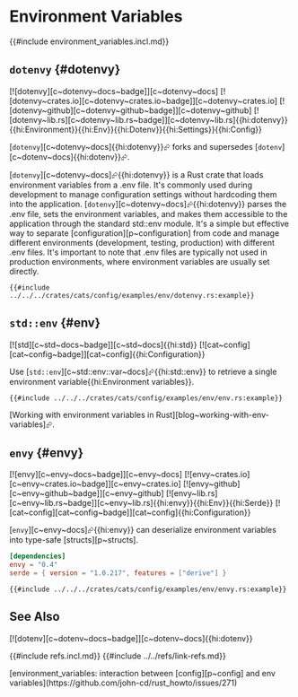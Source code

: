 # Environment Variables

{{#include environment_variables.incl.md}}

## `dotenvy` {#dotenvy}

[![dotenvy][c~dotenvy~docs~badge]][c~dotenvy~docs] [![dotenvy~crates.io][c~dotenvy~crates.io~badge]][c~dotenvy~crates.io] [![dotenvy~github][c~dotenvy~github~badge]][c~dotenvy~github] [![dotenvy~lib.rs][c~dotenvy~lib.rs~badge]][c~dotenvy~lib.rs]{{hi:dotenvy}}{{hi:Environment}}{{hi:Env}}{{hi:Dotenv}}{{hi:Settings}}{{hi:Config}}

[`dotenvy`][c~dotenvy~docs]{{hi:dotenvy}}⮳ forks and supersedes [`dotenv`][c~dotenv~docs]{{hi:dotenv}}⮳.

[`dotenvy`][c~dotenvy~docs]⮳{{hi:dotenvy}} is a Rust crate that loads environment variables from a .env file. It's commonly used during development to manage configuration settings without hardcoding them into the application. [`dotenvy`][c~dotenvy~docs]⮳{{hi:dotenvy}} parses the .env file, sets the environment variables, and makes them accessible to the application through the standard std::env module. It's a simple but effective way to separate [configuration][p~configuration] from code and manage different environments (development, testing, production) with different .env files. It's important to note that .env files are typically not used in production environments, where environment variables are usually set directly.

```rust,editable,noplayground
{{#include ../../../crates/cats/config/examples/env/dotenvy.rs:example}}
```

## `std::env` {#env}

[![std][c~std~docs~badge]][c~std~docs]{{hi:std}} [![cat~config][cat~config~badge]][cat~config]{{hi:Configuration}}

Use [`std::env`][c~std::env::var~docs]⮳{{hi:std::env}} to retrieve a single environment variable{{hi:Environment variables}}.

```rust,editable
{{#include ../../../crates/cats/config/examples/env/env.rs:example}}
```

[Working with environment variables in Rust][blog~working-with-env-variables]⮳.

## `envy` {#envy}

[![envy][c~envy~docs~badge]][c~envy~docs] [![envy~crates.io][c~envy~crates.io~badge]][c~envy~crates.io] [![envy~github][c~envy~github~badge]][c~envy~github] [![envy~lib.rs][c~envy~lib.rs~badge]][c~envy~lib.rs]{{hi:envy}}{{hi:Env}}{{hi:Serde}} [![cat~config][cat~config~badge]][cat~config]{{hi:Configuration}}

[`envy`][c~envy~docs]⮳{{hi:envy}} can deserialize environment variables into type-safe [structs][p~structs].

```toml
[dependencies]
envy = "0.4"
serde = { version = "1.0.217", features = ["derive"] }
```

```rust,editable,noplayground
{{#include ../../../crates/cats/config/examples/env/envy.rs:example}}
```

## See Also

[![dotenv][c~dotenv~docs~badge]][c~dotenv~docs]{{hi:dotenv}}

{{#include refs.incl.md}}
{{#include ../../refs/link-refs.md}}

<div class="hidden">
[environment_variables: interaction between [config][p~config] and env variables](https://github.com/john-cd/rust_howto/issues/271)
</div>
